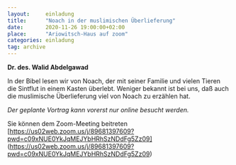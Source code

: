 ```yaml
---
layout:     einladung
title:      "Noach in der muslimischen Überlieferung"
date:       2020-11-26 19:00:00+02:00
place:      "Ariowitsch-Haus auf zoom"
categories: einladung
tag: archive
---
```


**Dr. des. Walid Abdelgawad**

In der Bibel lesen wir von Noach, der mit seiner Familie und vielen Tieren die Sintflut in einem Kasten überlebt. Weniger bekannt ist bei uns, daß auch die muslimische Überlieferung viel von Noach zu erzählen hat.

*Der geplante Vortrag kann vorerst nur online besucht werden.*

Sie können dem Zoom-Meeting beitreten
[https://us02web.zoom.us/j/89681397609?pwd=c09xNUE0YkJqMEJYbHRhSzNDdFg5Zz09]
(https://us02web.zoom.us/j/89681397609?pwd=c09xNUE0YkJqMEJYbHRhSzNDdFg5Zz09)

